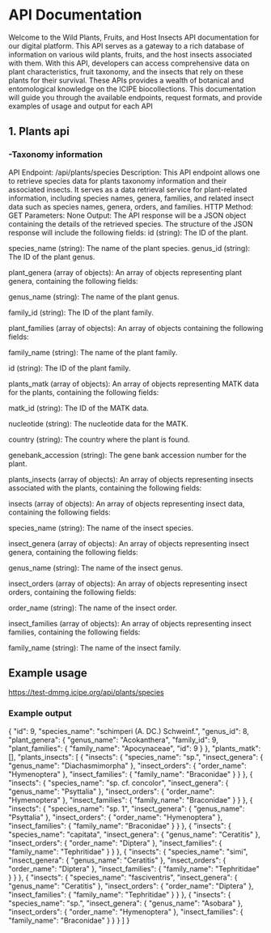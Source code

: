 # API Documentation

Welcome to the Wild Plants, Fruits, and Host Insects API documentation for our digital platform. This API serves as a gateway to a rich database of information on various wild plants, fruits, and the host insects associated with them. With this API, developers can access comprehensive data on plant characteristics, fruit taxonomy, and the insects that rely on these plants for their survival. These APIs provides a wealth of botanical and entomological knowledge on the ICIPE biocollections. This documentation will guide you through the available endpoints, request formats, and provide examples of usage and output for each API

## 1. Plants api

### -Taxonomy information

API Endpoint: /api/plants/species
Description: This API endpoint allows one to retrieve species data for plants taxonomy information and their associated insects. It serves as a data retrieval service for plant-related information, including species names, genera, families, and related insect data such as species names, genera, orders, and families.
HTTP Method: GET
Parameters: None
Output: The API response will be a JSON object containing the details of the retrieved species. The structure of the JSON response will include the following fields:
id (string): The ID of the plant.

species_name (string): The name of the plant species.
genus_id (string): The ID of the plant genus.

plant_genera (array of objects): An array of objects representing plant genera, containing the following fields:

genus_name (string): The name of the plant genus.

family_id (string): The ID of the plant family.

plant_families (array of objects): An array of objects containing the following fields:

family_name (string): The name of the plant family.

id (string): The ID of the plant family.

plants_matk (array of objects): An array of objects representing MATK data for the plants, containing the following fields:

matk_id (string): The ID of the MATK data.

nucleotide (string): The nucleotide data for the MATK.

country (string): The country where the plant is found.

genebank_accession (string): The gene bank accession number for the plant.

plants_insects (array of objects): An array of objects representing insects associated with the plants, containing the following fields:

insects (array of objects): An array of objects representing insect data, containing the following fields:

species_name (string): The name of the insect species.

insect_genera (array of objects): An array of objects representing insect genera, containing the following fields:

genus_name (string): The name of the insect genus.

insect_orders (array of objects): An array of objects representing insect orders, containing the following fields:

order_name (string): The name of the insect order.

insect_families (array of objects): An array of objects representing insect families, containing the following fields:

family_name (string): The name of the insect family.

## Example usage

https://test-dmmg.icipe.org/api/plants/species

### Example output

{
"id": 9,
"species_name": "schimperi (A. DC.) Schweinf.",
"genus_id": 8,
"plant_genera": {
"genus_name": "Acokanthera",
"family_id": 9,
"plant_families": {
"family_name": "Apocynaceae",
"id": 9
}
},
"plants_matk": [],
"plants_insects": [
{
"insects": {
"species_name": "sp.",
"insect_genera": {
"genus_name": "Diachasmimorpha"
},
"insect_orders": {
"order_name": "Hymenoptera"
},
"insect_families": {
"family_name": "Braconidae"
}
}
},
{
"insects": {
"species_name": "sp. cf. concolor",
"insect_genera": {
"genus_name": "Psyttalia"
},
"insect_orders": {
"order_name": "Hymenoptera"
},
"insect_families": {
"family_name": "Braconidae"
}
}
},
{
"insects": {
"species_name": "sp. 1",
"insect_genera": {
"genus_name": "Psyttalia"
},
"insect_orders": {
"order_name": "Hymenoptera"
},
"insect_families": {
"family_name": "Braconidae"
}
}
},
{
"insects": {
"species_name": "capitata",
"insect_genera": {
"genus_name": "Ceratitis"
},
"insect_orders": {
"order_name": "Diptera"
},
"insect_families": {
"family_name": "Tephritidae"
}
}
},
{
"insects": {
"species_name": "simi",
"insect_genera": {
"genus_name": "Ceratitis"
},
"insect_orders": {
"order_name": "Diptera"
},
"insect_families": {
"family_name": "Tephritidae"
}
}
},
{
"insects": {
"species_name": "fasciventris",
"insect_genera": {
"genus_name": "Ceratitis"
},
"insect_orders": {
"order_name": "Diptera"
},
"insect_families": {
"family_name": "Tephritidae"
}
}
},
{
"insects": {
"species_name": "sp.",
"insect_genera": {
"genus_name": "Asobara"
},
"insect_orders": {
"order_name": "Hymenoptera"
},
"insect_families": {
"family_name": "Braconidae"
}
}
}
]
}
